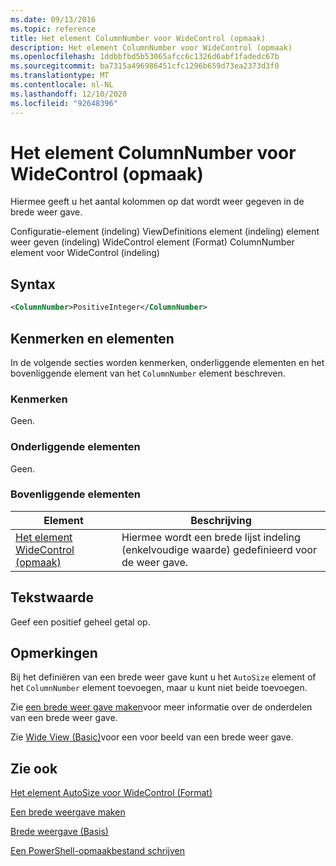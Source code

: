 ```yaml
---
ms.date: 09/13/2016
ms.topic: reference
title: Het element ColumnNumber voor WideControl (opmaak)
description: Het element ColumnNumber voor WideControl (opmaak)
ms.openlocfilehash: 1ddbbfbd5b53065afcc6c1326d6abf1fadedc67b
ms.sourcegitcommit: ba7315a496986451cfc1296b659d73ea2373d3f0
ms.translationtype: MT
ms.contentlocale: nl-NL
ms.lasthandoff: 12/10/2020
ms.locfileid: "92648396"
---
```

# <a name="columnnumber-element-for-widecontrol-format"></a>Het element ColumnNumber voor WideControl (opmaak)

Hiermee geeft u het aantal kolommen op dat wordt weer gegeven in de brede weer gave.

Configuratie-element (indeling) ViewDefinitions element (indeling) element weer geven (indeling) WideControl element (Format) ColumnNumber element voor WideControl (indeling)

## <a name="syntax"></a>Syntax

```xml
<ColumnNumber>PositiveInteger</ColumnNumber>
```

## <a name="attributes-and-elements"></a>Kenmerken en elementen

In de volgende secties worden kenmerken, onderliggende elementen en het bovenliggende element van het `ColumnNumber` element beschreven.

### <a name="attributes"></a>Kenmerken

Geen.

### <a name="child-elements"></a>Onderliggende elementen

Geen.

### <a name="parent-elements"></a>Bovenliggende elementen

|Element|Beschrijving|
|-------------|-----------------|
|[Het element WideControl (opmaak)](./widecontrol-element-format.md)|Hiermee wordt een brede lijst indeling (enkelvoudige waarde) gedefinieerd voor de weer gave.|

## <a name="text-value"></a>Tekstwaarde

Geef een positief geheel getal op.

## <a name="remarks"></a>Opmerkingen

Bij het definiëren van een brede weer gave kunt u het `AutoSize` element of het `ColumnNumber` element toevoegen, maar u kunt niet beide toevoegen.

Zie [een brede weer gave maken](./creating-a-wide-view.md)voor meer informatie over de onderdelen van een brede weer gave.

Zie [Wide View (Basic)](./wide-view-basic.md)voor een voor beeld van een brede weer gave.

## <a name="see-also"></a>Zie ook

[Het element AutoSize voor WideControl (Format)](./autosize-element-for-widecontrol-format.md)

[Een brede weergave maken](./creating-a-wide-view.md)

[Brede weergave (Basis)](./wide-view-basic.md)

[Een PowerShell-opmaakbestand schrijven](./writing-a-powershell-formatting-file.md)
